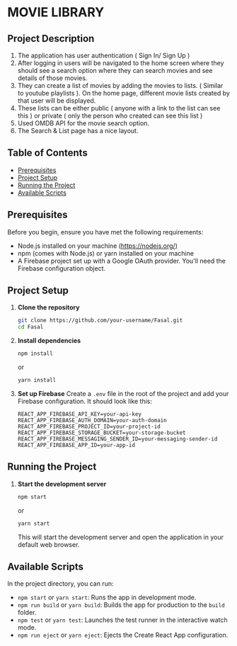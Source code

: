 
# MOVIE LIBRARY

## Project Description
1. The application has user authentication ( Sign In/ Sign Up )
2. After logging in users will be navigated to the home screen where they should see a search
option where they can search movies and see details of those movies.
3. They can create a list of movies by adding the movies to lists. ( Similar to youtube playlists ).
On the home page, different movie lists created by that user will be displayed.
4. These lists can be either public ( anyone with a link to the list can see this ) or private ( only
the person who created can see this list )
5. Used OMDB API for the movie search option.
6. The Search & List page has a nice layout.

## Table of Contents
- [Prerequisites](#prerequisites)
- [Project Setup](#project-setup)
- [Running the Project](#running-the-project)
- [Available Scripts](#available-scripts)
  
## Prerequisites
Before you begin, ensure you have met the following requirements:
- Node.js installed on your machine (https://nodejs.org/)
- npm (comes with Node.js) or yarn installed on your machine
- A Firebase project set up with a Google OAuth provider. You'll need the Firebase configuration object.

## Project Setup
1. **Clone the repository**
   ```bash
   git clone https://github.com/your-username/Fasal.git
   cd Fasal
   ```

2. **Install dependencies**
   ```bash
   npm install
   ```
   or
   ```bash
   yarn install
   ```

3. **Set up Firebase**
   Create a `.env` file in the root of the project and add your Firebase configuration. It should look like this:
   ```
   REACT_APP_FIREBASE_API_KEY=your-api-key
   REACT_APP_FIREBASE_AUTH_DOMAIN=your-auth-domain
   REACT_APP_FIREBASE_PROJECT_ID=your-project-id
   REACT_APP_FIREBASE_STORAGE_BUCKET=your-storage-bucket
   REACT_APP_FIREBASE_MESSAGING_SENDER_ID=your-messaging-sender-id
   REACT_APP_FIREBASE_APP_ID=your-app-id
   ```

## Running the Project
1. **Start the development server**
   ```bash
   npm start
   ```
   or
   ```bash
   yarn start
   ```

   This will start the development server and open the application in your default web browser.

## Available Scripts
In the project directory, you can run:

- `npm start` or `yarn start`: Runs the app in development mode.
- `npm run build` or `yarn build`: Builds the app for production to the `build` folder.
- `npm test` or `yarn test`: Launches the test runner in the interactive watch mode.
- `npm run eject` or `yarn eject`: Ejects the Create React App configuration.
